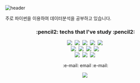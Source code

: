 ![header](https://capsule-render.vercel.app/api?type=Waving&color=timeGradient&height=300&section=header&text=hyun%20young&fontColor=balck&fontSize=90)

<p>주로 파이썬을 이용하여 데이터분석을 공부하고 있습니다. </p>

<h3 align="center"> :pencil2: techs that I've study :pencil2: </h3>
<p align="center">
  <img src="https://img.shields.io/badge/Python-3776AB?style=flat-square&logo=Python&logoColor=white"/></a>&nbsp
  <img src="https://img.shields.io/badge/Android-3DDC84?style=flat-square&logo=Android&logoColor=white"/></a>&nbsp
  <img src="https://img.shields.io/badge/C%2B%2B-00599C?style=flat-square&logo=C++&logoColor=white"/></a>&nbsp
  <img src="https://img.shields.io/badge/C-A8B9CC?style=flat-square&logo=C&logoColor=white"/></a>&nbsp
  <img src="https://img.shields.io/badge/JavaScript-F7DF1E?style=flat-square&logo=JavaScript&logoColor=white"/></a>&nbsp
 <br>
   <img src="https://img.shields.io/badge/Linux-FCC624?style=flat-square&logo=Linux&logoColor=white"/></a>&nbsp
   <img src="https://img.shields.io/badge/HTML-E34F26?style=flat-square&logo=HTML&logoColor=white"/></a>&nbsp
   <img src="https://img.shields.io/badge/CSS-1572B6?style=flat-square&logo=CSS&logoColor=white"/></a>&nbsp
   <img src="https://img.shields.io/badge/Tableau-E97627?style=flat-square&logo=Tableau&logoColor=white"/></a>&nbsp
  <br>
   <img src="https://img.shields.io/badge/SQLite-003B57?style=flat-square&logo=SQLite&logoColor=white"/></a>&nbsp
   <img src="https://img.shields.io/badge/R-276DC3?style=flat-square&logo=R&logoColor=white"/></a>&nbsp
   <img src="https://img.shields.io/badge/Oracle-F80000?style=flat-square&logo=Oracle&logoColor=white"/></a>&nbsp
</p>

<p align="center"> :e-mail: email :e-mail: </p>
<p align="center">
<a href="url"><img src="https://img.shields.io/badge/lhyk0219@naver.com-F7DF1E?style=flat-square&logo=email&logoColor=white&link=lhyk0219@naver.com"/></a>&nbsp
</p>
